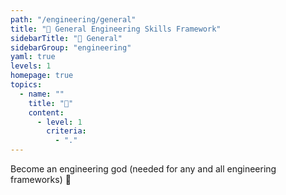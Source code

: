 ```yaml
---
path: "/engineering/general"
title: "🤖 General Engineering Skills Framework"
sidebarTitle: "🤖 General"
sidebarGroup: "engineering"
yaml: true
levels: 1
homepage: true
topics:
  - name: ""
    title: "🧠"
    content:
      - level: 1
        criteria:
          - "."
---
```


Become an engineering god (needed for any and all engineering frameworks) 🤖
